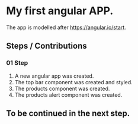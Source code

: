 # My first angular APP.

The app is modelled after https://angular.io/start.

## Steps / Contributions
### 01 Step
1. A new angular app was created.
2. The top bar component was created and styled.
3. The products component was created.
4. The products alert component was created.

## To be continued in the next step.

